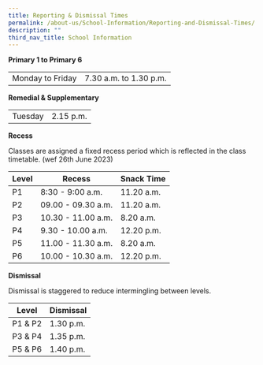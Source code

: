 ```yaml
---
title: Reporting & Dismissal Times
permalink: /about-us/School-Information/Reporting-and-Dismissal-Times/
description: ""
third_nav_title: School Information
---
```

**Primary 1 to Primary 6**

| ||
| -------- | -------- |
| Monday to Friday     | 7.30 a.m. to 1.30 p.m.     | 

**Remedial &amp; Supplementary**

| ||
| -------- | -------- |
|Tuesday|2.15 p.m.|

**Recess**

Classes are assigned a fixed recess period which is reflected in the class timetable. (wef 26th June 2023)



| Level | Recess | Snack Time |
| -------- | -------- | -------- |
| P1     | 8:30 - 9:00 a.m.     | 11.20 a.m.     |
| P2     | 09.00 - 09.30 a.m.     | 11.20 a.m.     |
| P3     | 10.30 - 11.00 a.m.     | 8.20 a.m.     |
| P4     | 9.30 - 10.00 a.m.     | 12.20 p.m.     |
| P5     | 11.00 - 11.30 a.m.     | 8.20 a.m.     |
| P6     | 10.00 - 10.30 a.m.     | 12.20 p.m.     |

**Dismissal**

Dismissal is staggered to reduce intermingling between levels.

| Level | Dismissal|
| -------- | -------- | 
| P1 &amp; P2     | 1.30 p.m.     | 
|P3 &amp; P4|1.35 p.m.
|P5 &amp; P6|1.40 p.m.
